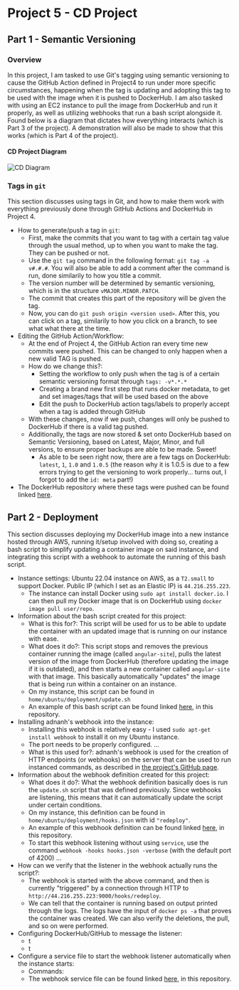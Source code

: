 # Project 5 - CD Project
## Part 1 - Semantic Versioning

### Overview
In this project, I am tasked to use Git's tagging using semantic versioning to cause the GitHub Action defined in Project4 to run under more specific circumstances, happening when the tag is updating and adopting this tag to be used with the image when it is pushed to DockerHub. I am also tasked with using an EC2 instance to pull the image from DockerHub and run it properly, as well as utilizing webhooks that run a bash script alongside it. Found below is a diagram that dictates how everything interacts (which is Part 3 of the project). A demonstration will also be made to show that this works (which is Part 4 of the project).
#### CD Project Diagram
![CD Diagram]()
### Tags in `git`
This section discusses using tags in Git, and how to make them work with everything previously done through GitHub Actions and DockerHub in Project 4.
- How to generate/push a tag in `git`:
  - First, make the commits that you want to tag with a certain tag value through the usual method, up to when you want to make the tag. They can be pushed or not.
  - Use the `git tag` command in the following format: `git tag -a v#.#.#`. You will also be able to add a comment after the command is run, done similarily to how you title a commit.
   - The version number will be determined by semantic versioning, which is in the structure `vMAJOR.MINOR.PATCH`.
   - The commit that creates this part of the repository will be given the tag.
  - Now, you can do `git push origin <version used>`. After this, you can click on a tag, similarily to how you click on a branch, to see what what there at the time.
- Editing the GitHub Action/Workflow:
  - At the end of Project 4, the GitHub Action ran every time new commits were pushed. This can be changed to only happen when a new valid TAG is pushed.
  - How do we change this?:
    - Setting the workflow to only push when the tag is of a certain semantic versioning format through `tags: -v*.*.*`
    - Creating a brand new first step that runs docker metadata, to get and set images/tags that will be used based on the above
    - Edit the push to DockerHub action tags/labels to properly accept when a tag is added through GitHub
  - With these changes, now if we push, changes will only be pushed to DockerHub if there is a valid tag pushed.
  - Additionally, the tags are now stored & set onto DockerHub based on Semantic Versioning, based on Latest, Major, Minor, and full versions, to ensure proper backups are able to be made. Sweet!
    - As able to be seen right now, there are a few tags on DockerHub: `latest`, `1`, `1.0` and `1.0.5` (the reason why it is 1.0.5 is due to a few errors trying to get the versioning to work properly... turns out, I forgot to add the `id: meta` part!) 
- The DockerHub repository where these tags were pushed can be found linked [here](https://hub.docker.com/r/kclondon22/cox-ceg3120).
## Part 2 - Deployment
This section discusses deploying my DockerHub image into a new instance hosted through AWS, running it/setup involved with doing so, creating a bash script to simplify updating a container image on said instance, and integrating this script with a webhook to automate the running of this bash script.
- Instance settings: Ubuntu 22.04 instance on AWS, as a `T2.small` to support Docker. Public IP (which I set as an Elastic IP) is `44.216.255.223`.
  - The instance can install Docker using `sudo apt install docker.io`. I can then pull my Docker image that is on DockerHub using `docker image pull user/repo`.
- Information about the bash script created for this project:
  - What is this for?: This script will be used for us to be able to update the container with an updated image that is running on our instance with ease.
  - What does it do?: This script stops and removes the previous container running the image (called `angular-site`), pulls the latest version of the image from DockerHub (therefore updating the image if it is outdated), and then starts a new container called `angular-site` with that image. This basically automatically "updates" the image that is being run within a container on an instance.
  - On my instance, this script can be found in `home/ubuntu/deployment/update.sh`
  - An example of this bash script can be found linked [here](./deployment/update.sh), in this repository.
- Installing adnanh's webhook into the instance:
  - Installing this webhook is relatively easy - I used `sudo apt-get install webhook` to install it on my Ubuntu instance.
  - The port needs to be properly configured. ...
  - What is this used for?: adnanh's webhook is used for the creation of HTTP endpoints (or webhooks) on the server that can be used to run instanced commands, as described in [the project's GitHub page](https://github.com/adnanh/webhook). 
- Information about the webhook definition created for this project:
  - What does it do?: What the webhook definition basically does is run the `update.sh` script that was defined previously. Since webhooks are listening, this means that it can automatically update the script under certain conditions.
  - On my instance, this definition can be found in `home/ubuntu/deployment/hooks.json` with id `"redeploy"`.
  - An example of this webhook definition can be found linked [here](./deployment/hooks.json), in this repository.
  - To start this webhook listening without using `service`, use the command `webhook -hooks hooks.json -verbose` (with the default port of 4200) ...
- How can we verify that the listener in the webhook actually runs the script?:
  - The webhook is started with the above command, and then is currently "triggered" by a connection through HTTP to `http://44.216.255.223:9000/hooks/redeploy`.
  - We can tell that the container is running based on output printed through the logs. The logs have the input of `docker ps -a` that proves the container was created. We can also verify the deletions, the pull, and so on were performed.
- Configuring DockerHub/GitHub to message the listener:
  - t
  - t 
- Configure a service file to start the webhook listener automatically when the instance starts:
  - Commands:
  - The webhook service file can be found linked [here](), in this repository.
